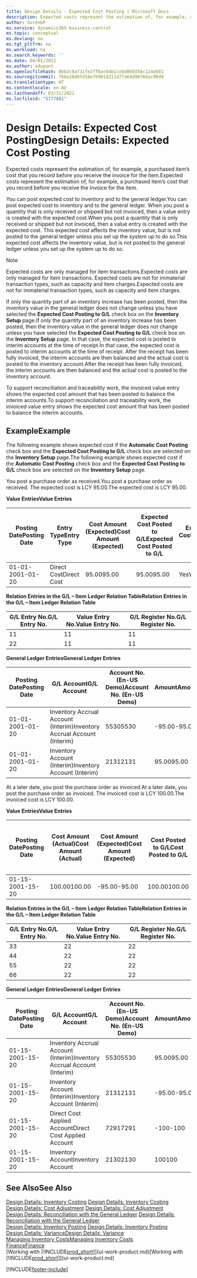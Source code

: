 ```yaml
---
title: Design Details - Expected Cost Posting | Microsoft Docs
description: Expected costs represent the estimation of, for example, a purchased item’s cost that you record before you receive the invoice for the item.
author: SorenGP
ms.service: dynamics365-business-central
ms.topic: conceptual
ms.devlang: na
ms.tgt_pltfrm: na
ms.workload: na
ms.search.keywords: ''
ms.date: 04/01/2021
ms.author: edupont
ms.openlocfilehash: 8bb2c0af31fe2ffbac64b1cebd860356c124e881
ms.sourcegitcommit: 766e2840fd16efb901d211d7fa64d96766ac99d9
ms.translationtype: HT
ms.contentlocale: en-AU
ms.lasthandoff: 03/31/2021
ms.locfileid: "5777881"
---
```

# <a name="design-details-expected-cost-posting"></a><span data-ttu-id="5efc0-103">Design Details: Expected Cost Posting</span><span class="sxs-lookup"><span data-stu-id="5efc0-103">Design Details: Expected Cost Posting</span></span>
<span data-ttu-id="5efc0-104">Expected costs represent the estimation of, for example, a purchased item’s cost that you record before you receive the invoice for the item.</span><span class="sxs-lookup"><span data-stu-id="5efc0-104">Expected costs represent the estimation of, for example, a purchased item’s cost that you record before you receive the invoice for the item.</span></span>  

 <span data-ttu-id="5efc0-105">You can post expected cost to inventory and to the general ledger.</span><span class="sxs-lookup"><span data-stu-id="5efc0-105">You can post expected cost to inventory and to the general ledger.</span></span> <span data-ttu-id="5efc0-106">When you post a quantity that is only received or shipped but not invoiced, then a value entry is created with the expected cost.</span><span class="sxs-lookup"><span data-stu-id="5efc0-106">When you post a quantity that is only received or shipped but not invoiced, then a value entry is created with the expected cost.</span></span> <span data-ttu-id="5efc0-107">This expected cost affects the inventory value, but is not posted to the general ledger unless you set up the system up to do so.</span><span class="sxs-lookup"><span data-stu-id="5efc0-107">This expected cost affects the inventory value, but is not posted to the general ledger unless you set up the system up to do so.</span></span>  

> [!NOTE]  
>  <span data-ttu-id="5efc0-108">Expected costs are only managed for item transactions.</span><span class="sxs-lookup"><span data-stu-id="5efc0-108">Expected costs are only managed for item transactions.</span></span> <span data-ttu-id="5efc0-109">Expected costs are not for immaterial transaction types, such as capacity and item charges.</span><span class="sxs-lookup"><span data-stu-id="5efc0-109">Expected costs are not for immaterial transaction types, such as capacity and item charges.</span></span>  

 <span data-ttu-id="5efc0-110">If only the quantity part of an inventory increase has been posted, then the inventory value in the general ledger does not change unless you have selected the **Expected Cost Posting to G/L** check box on the **Inventory Setup** page.</span><span class="sxs-lookup"><span data-stu-id="5efc0-110">If only the quantity part of an inventory increase has been posted, then the inventory value in the general ledger does not change unless you have selected the **Expected Cost Posting to G/L** check box on the **Inventory Setup** page.</span></span> <span data-ttu-id="5efc0-111">In that case, the expected cost is posted to interim accounts at the time of receipt.</span><span class="sxs-lookup"><span data-stu-id="5efc0-111">In that case, the expected cost is posted to interim accounts at the time of receipt.</span></span> <span data-ttu-id="5efc0-112">After the receipt has been fully invoiced, the interim accounts are then balanced and the actual cost is posted to the inventory account.</span><span class="sxs-lookup"><span data-stu-id="5efc0-112">After the receipt has been fully invoiced, the interim accounts are then balanced and the actual cost is posted to the inventory account.</span></span>  

 <span data-ttu-id="5efc0-113">To support reconciliation and traceability work, the invoiced value entry shows the expected cost amount that has been posted to balance the interim accounts.</span><span class="sxs-lookup"><span data-stu-id="5efc0-113">To support reconciliation and traceability work, the invoiced value entry shows the expected cost amount that has been posted to balance the interim accounts.</span></span>  

## <a name="example"></a><span data-ttu-id="5efc0-114">Example</span><span class="sxs-lookup"><span data-stu-id="5efc0-114">Example</span></span>  
 <span data-ttu-id="5efc0-115">The following example shows expected cost if the **Automatic Cost Posting** check box and the **Expected Cost Posting to G/L** check box are selected on the **Inventory Setup** page.</span><span class="sxs-lookup"><span data-stu-id="5efc0-115">The following example shows expected cost if the **Automatic Cost Posting** check box and the **Expected Cost Posting to G/L** check box are selected on the **Inventory Setup** page.</span></span>  

 <span data-ttu-id="5efc0-116">You post a purchase order as received.</span><span class="sxs-lookup"><span data-stu-id="5efc0-116">You post a purchase order as received.</span></span> <span data-ttu-id="5efc0-117">The expected cost is LCY 95.00.</span><span class="sxs-lookup"><span data-stu-id="5efc0-117">The expected cost is LCY 95.00.</span></span>  

 <span data-ttu-id="5efc0-118">**Value Entries**</span><span class="sxs-lookup"><span data-stu-id="5efc0-118">**Value Entries**</span></span>  

|<span data-ttu-id="5efc0-119">Posting Date</span><span class="sxs-lookup"><span data-stu-id="5efc0-119">Posting Date</span></span>|<span data-ttu-id="5efc0-120">Entry Type</span><span class="sxs-lookup"><span data-stu-id="5efc0-120">Entry Type</span></span>|<span data-ttu-id="5efc0-121">Cost Amount (Expected)</span><span class="sxs-lookup"><span data-stu-id="5efc0-121">Cost Amount (Expected)</span></span>|<span data-ttu-id="5efc0-122">Expected Cost Posted to G/L</span><span class="sxs-lookup"><span data-stu-id="5efc0-122">Expected Cost Posted to G/L</span></span>|<span data-ttu-id="5efc0-123">Expected Cost</span><span class="sxs-lookup"><span data-stu-id="5efc0-123">Expected Cost</span></span>|<span data-ttu-id="5efc0-124">Item Ledger Entry No.</span><span class="sxs-lookup"><span data-stu-id="5efc0-124">Item Ledger Entry No.</span></span>|<span data-ttu-id="5efc0-125">Entry No.</span><span class="sxs-lookup"><span data-stu-id="5efc0-125">Entry No.</span></span>|  
|------------------|----------------|------------------------------|----------------------------------|-------------------|---------------------------|---------------|  
|<span data-ttu-id="5efc0-126">01-01-20</span><span class="sxs-lookup"><span data-stu-id="5efc0-126">01-01-20</span></span>|<span data-ttu-id="5efc0-127">Direct Cost</span><span class="sxs-lookup"><span data-stu-id="5efc0-127">Direct Cost</span></span>|<span data-ttu-id="5efc0-128">95.00</span><span class="sxs-lookup"><span data-stu-id="5efc0-128">95.00</span></span>|<span data-ttu-id="5efc0-129">95.00</span><span class="sxs-lookup"><span data-stu-id="5efc0-129">95.00</span></span>|<span data-ttu-id="5efc0-130">Yes</span><span class="sxs-lookup"><span data-stu-id="5efc0-130">Yes</span></span>|<span data-ttu-id="5efc0-131">1</span><span class="sxs-lookup"><span data-stu-id="5efc0-131">1</span></span>|<span data-ttu-id="5efc0-132">1</span><span class="sxs-lookup"><span data-stu-id="5efc0-132">1</span></span>|  

 <span data-ttu-id="5efc0-133">**Relation Entries in the G/L – Item Ledger Relation Table**</span><span class="sxs-lookup"><span data-stu-id="5efc0-133">**Relation Entries in the G/L – Item Ledger Relation Table**</span></span>  

|<span data-ttu-id="5efc0-134">G/L Entry No.</span><span class="sxs-lookup"><span data-stu-id="5efc0-134">G/L Entry No.</span></span>|<span data-ttu-id="5efc0-135">Value Entry No.</span><span class="sxs-lookup"><span data-stu-id="5efc0-135">Value Entry No.</span></span>|<span data-ttu-id="5efc0-136">G/L Register No.</span><span class="sxs-lookup"><span data-stu-id="5efc0-136">G/L Register No.</span></span>|  
|--------------------|---------------------|-----------------------|  
|<span data-ttu-id="5efc0-137">1</span><span class="sxs-lookup"><span data-stu-id="5efc0-137">1</span></span>|<span data-ttu-id="5efc0-138">1</span><span class="sxs-lookup"><span data-stu-id="5efc0-138">1</span></span>|<span data-ttu-id="5efc0-139">1</span><span class="sxs-lookup"><span data-stu-id="5efc0-139">1</span></span>|  
|<span data-ttu-id="5efc0-140">2</span><span class="sxs-lookup"><span data-stu-id="5efc0-140">2</span></span>|<span data-ttu-id="5efc0-141">1</span><span class="sxs-lookup"><span data-stu-id="5efc0-141">1</span></span>|<span data-ttu-id="5efc0-142">1</span><span class="sxs-lookup"><span data-stu-id="5efc0-142">1</span></span>|  

 <span data-ttu-id="5efc0-143">**General Ledger Entries**</span><span class="sxs-lookup"><span data-stu-id="5efc0-143">**General Ledger Entries**</span></span>  

|<span data-ttu-id="5efc0-144">Posting Date</span><span class="sxs-lookup"><span data-stu-id="5efc0-144">Posting Date</span></span>|<span data-ttu-id="5efc0-145">G/L Account</span><span class="sxs-lookup"><span data-stu-id="5efc0-145">G/L Account</span></span>|<span data-ttu-id="5efc0-146">Account No. (En-US Demo)</span><span class="sxs-lookup"><span data-stu-id="5efc0-146">Account No. (En-US Demo)</span></span>|<span data-ttu-id="5efc0-147">Amount</span><span class="sxs-lookup"><span data-stu-id="5efc0-147">Amount</span></span>|<span data-ttu-id="5efc0-148">Entry No.</span><span class="sxs-lookup"><span data-stu-id="5efc0-148">Entry No.</span></span>|  
|------------------|------------------|---------------------------------|------------|---------------|  
|<span data-ttu-id="5efc0-149">01-01-20</span><span class="sxs-lookup"><span data-stu-id="5efc0-149">01-01-20</span></span>|<span data-ttu-id="5efc0-150">Inventory Accrual Account (Interim)</span><span class="sxs-lookup"><span data-stu-id="5efc0-150">Inventory Accrual Account (Interim)</span></span>|<span data-ttu-id="5efc0-151">5530</span><span class="sxs-lookup"><span data-stu-id="5efc0-151">5530</span></span>|<span data-ttu-id="5efc0-152">-95.00</span><span class="sxs-lookup"><span data-stu-id="5efc0-152">-95.00</span></span>|<span data-ttu-id="5efc0-153">2</span><span class="sxs-lookup"><span data-stu-id="5efc0-153">2</span></span>|  
|<span data-ttu-id="5efc0-154">01-01-20</span><span class="sxs-lookup"><span data-stu-id="5efc0-154">01-01-20</span></span>|<span data-ttu-id="5efc0-155">Inventory Account (Interim)</span><span class="sxs-lookup"><span data-stu-id="5efc0-155">Inventory Account (Interim)</span></span>|<span data-ttu-id="5efc0-156">2131</span><span class="sxs-lookup"><span data-stu-id="5efc0-156">2131</span></span>|<span data-ttu-id="5efc0-157">95.00</span><span class="sxs-lookup"><span data-stu-id="5efc0-157">95.00</span></span>|<span data-ttu-id="5efc0-158">1</span><span class="sxs-lookup"><span data-stu-id="5efc0-158">1</span></span>|  

 <span data-ttu-id="5efc0-159">At a later date, you post the purchase order as invoiced.</span><span class="sxs-lookup"><span data-stu-id="5efc0-159">At a later date, you post the purchase order as invoiced.</span></span> <span data-ttu-id="5efc0-160">The invoiced cost is LCY 100.00.</span><span class="sxs-lookup"><span data-stu-id="5efc0-160">The invoiced cost is LCY 100.00.</span></span>  

 <span data-ttu-id="5efc0-161">**Value Entries**</span><span class="sxs-lookup"><span data-stu-id="5efc0-161">**Value Entries**</span></span>  

|<span data-ttu-id="5efc0-162">Posting Date</span><span class="sxs-lookup"><span data-stu-id="5efc0-162">Posting Date</span></span>|<span data-ttu-id="5efc0-163">Cost Amount (Actual)</span><span class="sxs-lookup"><span data-stu-id="5efc0-163">Cost Amount (Actual)</span></span>|<span data-ttu-id="5efc0-164">Cost Amount (Expected)</span><span class="sxs-lookup"><span data-stu-id="5efc0-164">Cost Amount (Expected)</span></span>|<span data-ttu-id="5efc0-165">Cost Posted to G/L</span><span class="sxs-lookup"><span data-stu-id="5efc0-165">Cost Posted to G/L</span></span>|<span data-ttu-id="5efc0-166">Expected Cost</span><span class="sxs-lookup"><span data-stu-id="5efc0-166">Expected Cost</span></span>|<span data-ttu-id="5efc0-167">Item Ledger Entry No.</span><span class="sxs-lookup"><span data-stu-id="5efc0-167">Item Ledger Entry No.</span></span>|<span data-ttu-id="5efc0-168">Entry No.</span><span class="sxs-lookup"><span data-stu-id="5efc0-168">Entry No.</span></span>|  
|------------------|----------------------------|------------------------------|-------------------------|-------------------|---------------------------|---------------|  
|<span data-ttu-id="5efc0-169">01-15-20</span><span class="sxs-lookup"><span data-stu-id="5efc0-169">01-15-20</span></span>|<span data-ttu-id="5efc0-170">100.00</span><span class="sxs-lookup"><span data-stu-id="5efc0-170">100.00</span></span>|<span data-ttu-id="5efc0-171">-95.00</span><span class="sxs-lookup"><span data-stu-id="5efc0-171">-95.00</span></span>|<span data-ttu-id="5efc0-172">100.00</span><span class="sxs-lookup"><span data-stu-id="5efc0-172">100.00</span></span>|<span data-ttu-id="5efc0-173">No</span><span class="sxs-lookup"><span data-stu-id="5efc0-173">No</span></span>|<span data-ttu-id="5efc0-174">1</span><span class="sxs-lookup"><span data-stu-id="5efc0-174">1</span></span>|<span data-ttu-id="5efc0-175">2</span><span class="sxs-lookup"><span data-stu-id="5efc0-175">2</span></span>|  

 <span data-ttu-id="5efc0-176">**Relation Entries in the G/L – Item Ledger Relation Table**</span><span class="sxs-lookup"><span data-stu-id="5efc0-176">**Relation Entries in the G/L – Item Ledger Relation Table**</span></span>  

|<span data-ttu-id="5efc0-177">G/L Entry No.</span><span class="sxs-lookup"><span data-stu-id="5efc0-177">G/L Entry No.</span></span>|<span data-ttu-id="5efc0-178">Value Entry No.</span><span class="sxs-lookup"><span data-stu-id="5efc0-178">Value Entry No.</span></span>|<span data-ttu-id="5efc0-179">G/L Register No.</span><span class="sxs-lookup"><span data-stu-id="5efc0-179">G/L Register No.</span></span>|  
|--------------------|---------------------|-----------------------|  
|<span data-ttu-id="5efc0-180">3</span><span class="sxs-lookup"><span data-stu-id="5efc0-180">3</span></span>|<span data-ttu-id="5efc0-181">2</span><span class="sxs-lookup"><span data-stu-id="5efc0-181">2</span></span>|<span data-ttu-id="5efc0-182">2</span><span class="sxs-lookup"><span data-stu-id="5efc0-182">2</span></span>|  
|<span data-ttu-id="5efc0-183">4</span><span class="sxs-lookup"><span data-stu-id="5efc0-183">4</span></span>|<span data-ttu-id="5efc0-184">2</span><span class="sxs-lookup"><span data-stu-id="5efc0-184">2</span></span>|<span data-ttu-id="5efc0-185">2</span><span class="sxs-lookup"><span data-stu-id="5efc0-185">2</span></span>|  
|<span data-ttu-id="5efc0-186">5</span><span class="sxs-lookup"><span data-stu-id="5efc0-186">5</span></span>|<span data-ttu-id="5efc0-187">2</span><span class="sxs-lookup"><span data-stu-id="5efc0-187">2</span></span>|<span data-ttu-id="5efc0-188">2</span><span class="sxs-lookup"><span data-stu-id="5efc0-188">2</span></span>|  
|<span data-ttu-id="5efc0-189">6</span><span class="sxs-lookup"><span data-stu-id="5efc0-189">6</span></span>|<span data-ttu-id="5efc0-190">2</span><span class="sxs-lookup"><span data-stu-id="5efc0-190">2</span></span>|<span data-ttu-id="5efc0-191">2</span><span class="sxs-lookup"><span data-stu-id="5efc0-191">2</span></span>|  

 <span data-ttu-id="5efc0-192">**General Ledger Entries**</span><span class="sxs-lookup"><span data-stu-id="5efc0-192">**General Ledger Entries**</span></span>  

|<span data-ttu-id="5efc0-193">Posting Date</span><span class="sxs-lookup"><span data-stu-id="5efc0-193">Posting Date</span></span>|<span data-ttu-id="5efc0-194">G/L Account</span><span class="sxs-lookup"><span data-stu-id="5efc0-194">G/L Account</span></span>|<span data-ttu-id="5efc0-195">Account No. (En-US Demo)</span><span class="sxs-lookup"><span data-stu-id="5efc0-195">Account No. (En-US Demo)</span></span>|<span data-ttu-id="5efc0-196">Amount</span><span class="sxs-lookup"><span data-stu-id="5efc0-196">Amount</span></span>|<span data-ttu-id="5efc0-197">Entry No.</span><span class="sxs-lookup"><span data-stu-id="5efc0-197">Entry No.</span></span>|  
|------------------|------------------|---------------------------------|------------|---------------|  
|<span data-ttu-id="5efc0-198">01-15-20</span><span class="sxs-lookup"><span data-stu-id="5efc0-198">01-15-20</span></span>|<span data-ttu-id="5efc0-199">Inventory Accrual Account (Interim)</span><span class="sxs-lookup"><span data-stu-id="5efc0-199">Inventory Accrual Account (Interim)</span></span>|<span data-ttu-id="5efc0-200">5530</span><span class="sxs-lookup"><span data-stu-id="5efc0-200">5530</span></span>|<span data-ttu-id="5efc0-201">95.00</span><span class="sxs-lookup"><span data-stu-id="5efc0-201">95.00</span></span>|<span data-ttu-id="5efc0-202">4</span><span class="sxs-lookup"><span data-stu-id="5efc0-202">4</span></span>|  
|<span data-ttu-id="5efc0-203">01-15-20</span><span class="sxs-lookup"><span data-stu-id="5efc0-203">01-15-20</span></span>|<span data-ttu-id="5efc0-204">Inventory Account (Interim)</span><span class="sxs-lookup"><span data-stu-id="5efc0-204">Inventory Account (Interim)</span></span>|<span data-ttu-id="5efc0-205">2131</span><span class="sxs-lookup"><span data-stu-id="5efc0-205">2131</span></span>|<span data-ttu-id="5efc0-206">-95.00</span><span class="sxs-lookup"><span data-stu-id="5efc0-206">-95.00</span></span>|<span data-ttu-id="5efc0-207">3</span><span class="sxs-lookup"><span data-stu-id="5efc0-207">3</span></span>|  
|<span data-ttu-id="5efc0-208">01-15-20</span><span class="sxs-lookup"><span data-stu-id="5efc0-208">01-15-20</span></span>|<span data-ttu-id="5efc0-209">Direct Cost Applied Account</span><span class="sxs-lookup"><span data-stu-id="5efc0-209">Direct Cost Applied Account</span></span>|<span data-ttu-id="5efc0-210">7291</span><span class="sxs-lookup"><span data-stu-id="5efc0-210">7291</span></span>|<span data-ttu-id="5efc0-211">-100</span><span class="sxs-lookup"><span data-stu-id="5efc0-211">-100</span></span>|<span data-ttu-id="5efc0-212">6</span><span class="sxs-lookup"><span data-stu-id="5efc0-212">6</span></span>|  
|<span data-ttu-id="5efc0-213">01-15-20</span><span class="sxs-lookup"><span data-stu-id="5efc0-213">01-15-20</span></span>|<span data-ttu-id="5efc0-214">Inventory Account</span><span class="sxs-lookup"><span data-stu-id="5efc0-214">Inventory Account</span></span>|<span data-ttu-id="5efc0-215">2130</span><span class="sxs-lookup"><span data-stu-id="5efc0-215">2130</span></span>|<span data-ttu-id="5efc0-216">100</span><span class="sxs-lookup"><span data-stu-id="5efc0-216">100</span></span>|<span data-ttu-id="5efc0-217">5</span><span class="sxs-lookup"><span data-stu-id="5efc0-217">5</span></span>|  

## <a name="see-also"></a><span data-ttu-id="5efc0-218">See Also</span><span class="sxs-lookup"><span data-stu-id="5efc0-218">See Also</span></span>
 <span data-ttu-id="5efc0-219">[Design Details: Inventory Costing](design-details-inventory-costing.md) </span><span class="sxs-lookup"><span data-stu-id="5efc0-219">[Design Details: Inventory Costing](design-details-inventory-costing.md) </span></span>  
 <span data-ttu-id="5efc0-220">[Design Details: Cost Adjustment](design-details-cost-adjustment.md) </span><span class="sxs-lookup"><span data-stu-id="5efc0-220">[Design Details: Cost Adjustment](design-details-cost-adjustment.md) </span></span>  
 <span data-ttu-id="5efc0-221">[Design Details: Reconciliation with the General Ledger](design-details-reconciliation-with-the-general-ledger.md) </span><span class="sxs-lookup"><span data-stu-id="5efc0-221">[Design Details: Reconciliation with the General Ledger](design-details-reconciliation-with-the-general-ledger.md) </span></span>  
 <span data-ttu-id="5efc0-222">[Design Details: Inventory Posting](design-details-inventory-posting.md) </span><span class="sxs-lookup"><span data-stu-id="5efc0-222">[Design Details: Inventory Posting](design-details-inventory-posting.md) </span></span>  
 [<span data-ttu-id="5efc0-223">Design Details: Variance</span><span class="sxs-lookup"><span data-stu-id="5efc0-223">Design Details: Variance</span></span>](design-details-variance.md)  
 [<span data-ttu-id="5efc0-224">Managing Inventory Costs</span><span class="sxs-lookup"><span data-stu-id="5efc0-224">Managing Inventory Costs</span></span>](finance-manage-inventory-costs.md)  
 [<span data-ttu-id="5efc0-225">Finance</span><span class="sxs-lookup"><span data-stu-id="5efc0-225">Finance</span></span>](finance.md)  
 <span data-ttu-id="5efc0-226">[Working with [!INCLUDE[prod_short](includes/prod_short.md)]](ui-work-product.md)</span><span class="sxs-lookup"><span data-stu-id="5efc0-226">[Working with [!INCLUDE[prod_short](includes/prod_short.md)]](ui-work-product.md)</span></span>


[!INCLUDE[footer-include](includes/footer-banner.md)]